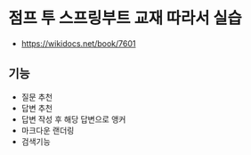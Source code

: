 # 점프 투 스프링부트 교재 따라서 실습

- <https://wikidocs.net/book/7601>

## 기능

- 질문 추천
- 답변 추천
- 답변 작성 후 해당 답변으로 앵커
- 마크다운 랜더링
- 검색기능
